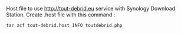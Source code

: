 Host file to use http://tout-debrid.eu service with Synology Download Station.
Create .host file with this command :

    tar zcf tout-debrid.host INFO toutdebrid.php
